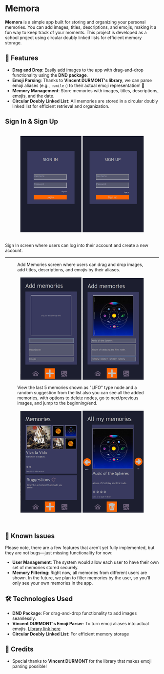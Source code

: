 <h1>Memora</h1>

  <p><strong>Memora</strong> is a simple app built for storing and organizing your personal memories. You can add images, titles, descriptions, and emojis, making it a fun way to keep track of your moments. This project is developed as a school project using circular doubly linked lists for efficient memory storage.</p>

  <h2>🚀 Features</h2>
  <ul>
    <li><strong>Drag and Drop</strong>: Easily add images to the app with drag-and-drop functionality using the <strong>DND package</strong>.</li>
    <li><strong>Emoji Parsing</strong>: Thanks to <strong>Vincent DURMONT's library</strong>, we can parse emoji aliases (e.g., <code>:smile:</code>) to their actual emoji representation! 🎉</li>
    <li><strong>Memory Management</strong>: Store memories with images, titles, descriptions, emojis, and the date.</li>
    <li><strong>Circular Doubly Linked List</strong>: All memories are stored in a circular doubly linked list for efficient retrieval and organization.</li>
  </ul>

  <h2>Sign In & Sign Up</h2>  
  <br>
  <div align="center">
      <img src="Screenshots/signIn_SS.png" alt="Sign In screen" width="200" />
      <img src="Screenshots/signUp_SS.png" alt="Sign Up screen" width="200" />
  </div>
  <br>
  <p>Sign In screen where users can log into their account and create a new account.</p>

  ---

  <!-- Add Memories Screenshots -->
  <figure>
    <figcaption>Add Memories screen where users can drag and drop images, add titles, descriptions, and emojis by their aliases.</figcaption>
    <br>
    <div align="center">
      <img src="Screenshots/addMemories_SS.png" alt="Add Memories screen 1" width="200" />
      <img src="Screenshots/addMemories_SS_2.png" alt="Add Memories screen 2" width="200" />
    </div>
  </figure>

  <!-- Memories Screen (Last 5 Nodes) and All Memories -->
  <figure>
    <figcaption>View the last 5 memories shown as "LIFO" type node and a random suggestion from the list also you can see all the added memories, with options to delete nodes, go to next/previous images, and jump to the beginning/end.</figcaption>
    <br>
    <div align="center">
    <img src="Screenshots/memories_SS.png" alt="Last 5 nodes" width="200" />
    <img src="Screenshots/allMemories_SS.png" alt="All Memories screen" width="200" />
    </div>
  </figure>

  <br>

  <h2>🐞 Known Issues</h2>
  <p>Please note, there are a few features that aren't yet fully implemented, but they are not bugs—just missing functionality for now:</p>
  <ul>
    <li><strong>User Management</strong>: The system would allow each user to have their own set of memories stored securely.</li>
    <li><strong>Memory Filtering</strong>: Right now, all memories from different users are shown. In the future, we plan to filter memories by the user, so you’ll only see your own memories in the app.</li>
  </ul>

  <h2>🛠️ Technologies Used</h2>
  <ul>
    <li><strong>DND Package</strong>: For drag-and-drop functionality to add images seamlessly.</li>
    <li><strong>Vincent DURMONT's Emoji Parser</strong>: To turn emoji aliases into actual emojis. <a href="https://github.com/vdurmont/emoji-java">Library link here</a></li>
    <li><strong>Circular Doubly Linked List</strong>: For efficient memory storage</li>
  </ul>

  <h2>🙌 Credits</h2>
  <ul>
    <li>Special thanks to <strong>Vincent DURMONT</strong> for the library that makes emoji parsing possible!</li>
  </ul>
